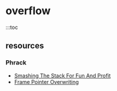 # overflow

:::toc

## resources

### Phrack

- [Smashing The Stack For Fun And Profit](http://phrack.org/issues/49/14.html)
- [Frame Pointer Overwriting](http://phrack.org/issues/55/8.html)